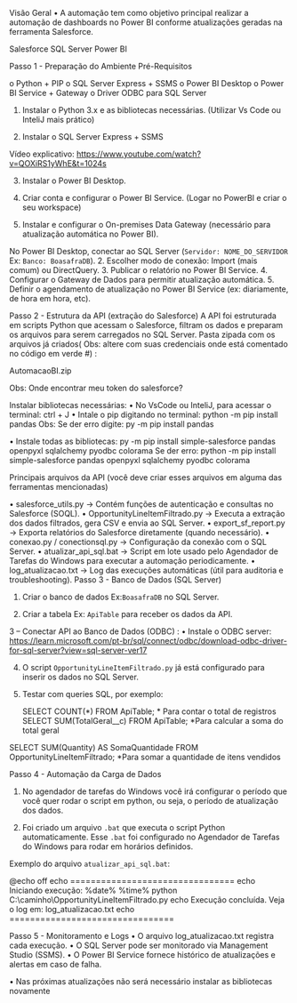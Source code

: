 Visão Geral
•	A automação tem como objetivo principal realizar a automação de dashboards no Power BI conforme atualizações geradas na ferramenta Salesforce.

Salesforce                                                  SQL Server                                                           Power BI 


Passo 1 - Preparação do Ambiente
Pré-Requisitos

o	Python + PIP
o	SQL Server Express + SSMS
o	Power BI Desktop
o	Power BI Service + Gateway
o	Driver ODBC para SQL Server

1.	Instalar o Python 3.x e as bibliotecas necessárias. (Utilizar Vs Code ou InteliJ mais prático)

   



2. Instalar o SQL Server Express + SSMS

   

Vídeo explicativo: https://www.youtube.com/watch?v=QOXiRS1yWhE&t=1024s

3. Instalar o Power BI Desktop.


4. Criar conta e configurar o Power BI Service. (Logar no PowerBI e criar o seu workspace)



5. Instalar e configurar o On-premises Data Gateway (necessário para atualização automática no Power BI).
  
  
  


No Power BI Desktop, conectar ao SQL Server (`Servidor: NOME_DO_SERVIDOR` Ex:  `Banco: BoasafraDB`).
2. Escolher modo de conexão: Import (mais comum) ou DirectQuery.
3. Publicar o relatório no Power BI Service.
4. Configurar o Gateway de Dados para permitir atualização automática.
5. Definir o agendamento de atualização no Power BI Service (ex: diariamente, de hora em hora, etc).

  
 
  

 

  

  

  
Passo 2 - Estrutura da API (extração do Salesforce)
A API foi estruturada em scripts Python que acessam o Salesforce, filtram os dados e preparam os arquivos para serem carregados no SQL Server.
Pasta zipada com os arquivos já criados( Obs: altere com suas credenciais onde está comentado no código em verde #) :

 AutomacaoBI.zip


Obs: Onde encontrar meu token do salesforce?
 
  

Instalar bibliotecas necessárias:
•	No VsCode ou InteliJ, para acessar o terminal:  ctrl + J 
•	Intale o pip digitando no terminal: python -m pip install pandas
Obs: Se der erro digite: py -m pip install pandas



•	Instale todas as bibliotecas:
py -m pip install simple-salesforce pandas openpyxl sqlalchemy pyodbc colorama
Se der erro: 
python -m pip install simple-salesforce pandas openpyxl sqlalchemy pyodbc colorama


Principais arquivos da API (você deve criar esses arquivos em alguma das ferramentas mencionadas)
  
• salesforce_utils.py → Contém funções de autenticação e consultas no Salesforce (SOQL).
• OpportunityLineItemFiltrado.py → Executa a extração dos dados filtrados, gera CSV e envia ao SQL Server.
• export_sf_report.py → Exporta relatórios do Salesforce diretamente (quando necessário).
• conexao.py / conectionsql.py → Configuração da conexão com o SQL Server.
• atualizar_api_sql.bat → Script em lote usado pelo Agendador de Tarefas do Windows para executar a automação periodicamente.
• log_atualizacao.txt → Log das execuções automáticas (útil para auditoria e troubleshooting).
Passo 3 - Banco de Dados (SQL Server)
1.	Criar o banco de dados Ex:`BoasafraDB` no SQL Server.

 


2. Criar a tabela Ex: `ApiTable` para receber os dados da API.


3 – Conectar API ao Banco de Dados (ODBC) :
•	Instale o ODBC server: https://learn.microsoft.com/pt-br/sql/connect/odbc/download-odbc-driver-for-sql-server?view=sql-server-ver17

 
 



4. O script `OpportunityLineItemFiltrado.py` já está configurado para inserir os dados no SQL Server.
5. Testar com queries SQL, por exemplo:

   SELECT COUNT(*) FROM ApiTable;                    * Para contar o total de registros 
   SELECT SUM(TotalGeral__c) FROM ApiTable;               *Para calcular a soma do total geral

SELECT SUM(Quantity) AS SomaQuantidade FROM OpportunityLineItemFiltrado; *Para somar a quantidade de itens vendidos
 

 

Passo 4 - Automação da Carga de Dados
1.	No agendador de tarefas do Windows você irá configurar o período que você quer rodar o script em python, ou seja, o período de atualização dos dados. 
 

  


2.	Foi criado um arquivo `.bat` que executa o script Python automaticamente. Esse `.bat` foi configurado no Agendador de Tarefas do Windows para rodar em horários definidos.

Exemplo do arquivo `atualizar_api_sql.bat`:

@echo off
echo ================================
echo Iniciando execução: %date% %time%
python C:\caminho\OpportunityLineItemFiltrado.py
echo Execução concluída. Veja o log em: log_atualizacao.txt
echo ================================



Passo 5 - Monitoramento e Logs
• O arquivo log_atualizacao.txt registra cada execução.
• O SQL Server pode ser monitorado via Management Studio (SSMS).
• O Power BI Service fornece histórico de atualizações e alertas em caso de falha.



•	Nas próximas atualizações não será necessário instalar as bibliotecas novamente 


